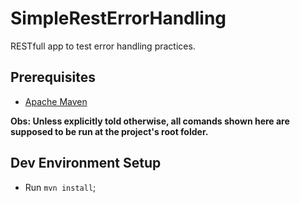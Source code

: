 # SimpleRestErrorHandling
RESTfull app to test error handling practices.

## Prerequisites

* [Apache Maven](http://maven.apache.org/)

**Obs: Unless explicitly told otherwise, all comands shown here are supposed to be run at the project's root folder.**

## Dev Environment Setup

* Run `mvn install`;